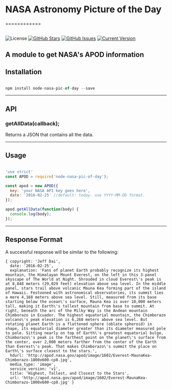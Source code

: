 # NASA Astronomy Picture of the Day
============
##
![License](https://img.shields.io/badge/license-MIT-blue.svg)
[![GitHub Stars](https://img.shields.io/github/stars/LeoNero/node-nasa-pic-of-day.svg?style=flat-square)](https://github.com/LeoNero/node-nasa-pic-of-day/stargazers) [![GitHub Issues](https://img.shields.io/github/issues/LeoNero/node-nasa-pic-of-day.svg?style=flat-square)](https://github.com/LeoNero/node-nasa-pic-of-day/issues) [![Current Version](https://img.shields.io/badge/version-0.1-green.svg?style=flat-square)](https://github.com/LeoNero/node-nasa-pic-of-day)

A module to get NASA's APOD information
---

## Installation
``` js

npm install node-nasa-pic-of-day --save

```
---

## API

### getAllData(callback);
Returns a JSON that contains all the data.

---

## Usage
``` js

'use strict'
const APOD = require('node-nasa-pic-of-day');

const apod = new APOD({
  key: 'your NASA API key goes here',
  date: '2016-02-25' //default: today. use YYYY-MM-DD format.
});

apod.getAllData(function(body) {
  console.log(body);
});

```
---

## Response Format
A successful response will be similar to the following:
```
{ copyright: 'Jeff Dai',
  date: '2016-02-25',
  explanation: 'Fans of planet Earth probably recognize its highest mountain, the Himalayan Mount Everest, on the left in this 3-panel skyscape of The World at Night. Shrouded in cloud Everest\'s peak is at 8,848 meters (29,029 feet) elevation above sea level. In the middle panel, stars trail above volcanic Mauna Kea forming part of the island of Hawaii. Festooned with astronomical observatories, its summit lies a mere 4,168 meters above sea level. Still, measured from its base starting below the ocean\'s surface, Mauna Kea is over 10,000 meters tall, making it Earth\'s tallest mountain from base to summit. At right, beneath the arc of the Milky Way is the Andean mountain Chimborazo in Ecuador. The highest equatorial mountain, the Chimborazo volcano\'s peak elevation is 6,268 meters above sea level. But rotating planet Earth is a flattened sphere (oblate spheroid) in shape, its equatorial diameter greater than its diameter measured pole to pole. Sitting nearly on top of Earth\'s greatest equatorial bulge, Chimborazo\'s peak is the farthest point on the planet\'s surface from the center, over 2,000 meters farther from the center of the Earth than Everest\'s peak. That makes Chimborazo\'s summit the place on Earth\'s surface closest to the stars.',
  hdurl: 'http://apod.nasa.gov/apod/image/1602/Everest-MaunaKea-Chimborazo-1800x600-cp8.jpg',
  media_type: 'image',
  service_version: 'v1',
  title: 'Highest, Tallest, and Closest to the Stars',
  url: 'http://apod.nasa.gov/apod/image/1602/Everest-MaunaKea-Chimborazo-1800x600-cp8.jpg' }

```



